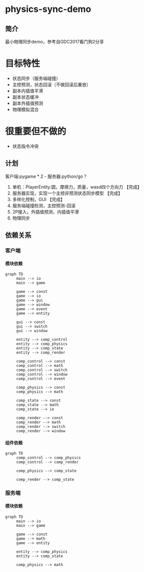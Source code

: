 # physics-sync-demo

## 简介
最小物理同步demo，参考自GDC2017看门狗2分享

# 目标特性
- 状态同步（服务端碰撞）
- 主控预测，状态回滚（不做回滚后重放）
- 副本内插值平滑
- 副本状态缓冲
- 副本外插值预测
- 物理模拟混合

# 很重要但不做的
- 状态指令冲突

## 计划
客户端:pygame * 2 - 服务器:python/go？
1. 单机：PlayerEntity:圆，摩擦力，质量，wasd四个方向力 【完成】
2. 服务器实现，实现一个主控非预测状态同步模型 【完成】
3. 多样化控制，GUI 【完成】
4. 服务端碰撞检测，主控预测-回滚
5. 2P接入，外插值预测，内插值平滑
6. 物理同步

## 依赖关系

### 客户端

#### 模块依赖
```mermaid
graph TD
     main --> io
     main --> game

     game --> const
     game --> io
     game --> gui
     game --> window
     game --> event
     game --> entity
     
     gui --> const
     gui --> switch
     gui --> window

     entity --> comp_control
     entity --> comp_physics
     entity --> comp_state
     entity --> comp_render

     comp_control --> const
     comp_control --> math
     comp_control --> switch
     comp_control --> window
     comp_control --> event

     comp_physics --> const
     comp_physics --> math

     comp_state --> const
     comp_state --> math
     comp_state --> io

     comp_render --> const
     comp_render --> math
     comp_render --> switch
     comp_render --> window
```
#### 组件依赖
```mermaid
graph TD
     comp_control --> comp_physics
     comp_control --> comp_render

     comp_physics --> comp_state

     comp_render --> comp_state
```

### 服务端

#### 模块依赖
```mermaid
graph TD
     main --> io
     main --> game

     game --> const
     game --> math
     game --> entity

     entity --> comp_physics
     entity --> comp_state

     comp_physics --> math
```
